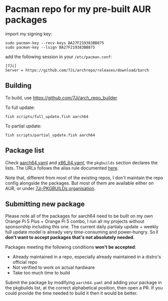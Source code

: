 # Pacman repo for my pre-built AUR packages


import my signing key:
```
sudo pacman-key --recv-keys BA27F219383BB875
sudo pacman-key --lsign BA27F219383BB875
```

add the following session in your `/etc/pacman.conf`:

```
[7Ji]
Server = https://github.com/7Ji/archrepo/releases/download/$arch
```

## Building
To build, use https://github.com/7Ji/arch_repo_builder

To full update:
```
fish scripts/full_update.fish aarch64
```
To partial update:
```
fish scripts/partial_update.fish aarch64
```

## Package list
Check [aarch64.yaml](aarch64.yaml) and [x86_64.yaml](x86_64.yaml), the `pkgbuilds` section declares the lists. The URLs follows the alias rule documented [here](https://github.com/7Ji/arch_repo_builder#config).

Note that, different from most of the existing repos, I don't maintain the repo config alongside the packages. But most of them are available either on AUR, or under [7Ji-PKGBUILDs organisation](https://github.com/7Ji-PKGBUILDs).


## Submitting new package
Please note all of the packages for aarch64 need to be built on my own Orange Pi 5 Plus + Orange Pi 5 combo, I run all my projects without sponsorship including this one. The current daily partialy update + weekly full update model is already very time-consuming and power-hungry. So **I don't want to accept packages that's not absolutely needed**. 

Packages meeting the following conditions **won't be accepted**:
  - Already maintained in a repo, especially already maintained in a distro's official repo
  - Not verified to work on actual hardware
  - Take too much time to build

Submit the package by modifying `aarch64.yaml` and adding your package in the pkgbuilds list, at the correct alphabetical position, then open a PR. If you could provide the time needed to build it then it would be better.
